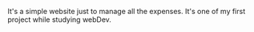 It's a simple website just to manage all the expenses. It's one of my first project while studying webDev.
                               